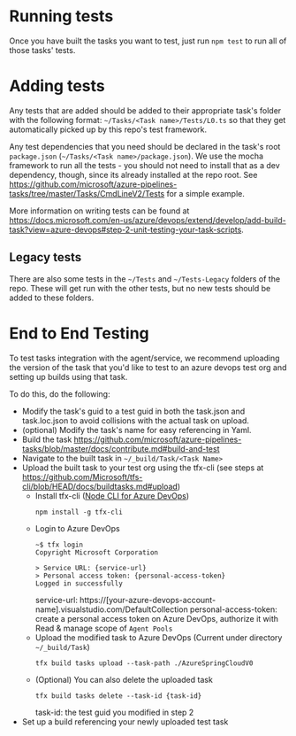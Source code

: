 # Running tests

Once you have built the tasks you want to test, just run `npm test` to run all of those tasks' tests.

# Adding tests

Any tests that are added should be added to their appropriate task's folder with the following format: `~/Tasks/<Task name>/Tests/L0.ts` so that they get automatically picked up by this repo's test framework.

Any test dependencies that you need should be declared in the task's root `package.json` (`~/Tasks/<Task name>/package.json`). We use the mocha framework to run all the tests - you should not need to install that as a dev dependency, though, since its already installed at the repo root. See https://github.com/microsoft/azure-pipelines-tasks/tree/master/Tasks/CmdLineV2/Tests for a simple example.

More information on writing tests can be found at https://docs.microsoft.com/en-us/azure/devops/extend/develop/add-build-task?view=azure-devops#step-2-unit-testing-your-task-scripts.

## Legacy tests

There are also some tests in the `~/Tests` and `~/Tests-Legacy` folders of the repo. These will get run with the other tests, but no new tests should be added to these folders.

# End to End Testing

To test tasks integration with the agent/service, we recommend uploading the version of the task that you'd like to test to an azure devops test org and setting up builds using that task.

To do this, do the following:

- Modify the task's guid to a test guid in both the task.json and task.loc.json to avoid collisions with the actual task on upload.
- (optional) Modify the task's name for easy referencing in Yaml.
- Build the task https://github.com/microsoft/azure-pipelines-tasks/blob/master/docs/contribute.md#build-and-test
- Navigate to the built task in `~/_build/Task/<Task Name>`
- Upload the built task to your test org using the tfx-cli (see steps at https://github.com/Microsoft/tfs-cli/blob/HEAD/docs/buildtasks.md#upload)
  - Install tfx-cli ([Node CLI for Azure DevOps](https://github.com/microsoft/tfs-cli/))
    ```
    npm install -g tfx-cli
    ```
  - Login to Azure DevOps
    ```
	~$ tfx login
	Copyright Microsoft Corporation

	> Service URL: {service-url}
	> Personal access token: {personal-access-token}
	Logged in successfully
    ```
	service-url: https://[your-azure-devops-account-name].visualstudio.com/DefaultCollection
	personal-access-token: create a personal access token on Azure DevOps, authorize it with Read & manage scope of `Agent Pools`
  - Upload the modified task to Azure DevOps (Current under directory `~/_build/Task`)
    ```
	tfx build tasks upload --task-path ./AzureSpringCloudV0
    ```
  - (Optional) You can also delete the uploaded task
	```
	tfx build tasks delete --task-id {task-id}
	```
	task-id: the test guid you modified in step 2
- Set up a build referencing your newly uploaded test task
